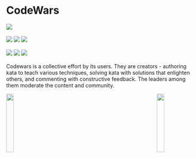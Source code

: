 # CodeWars
![](https://www.codewars.com/users/danielex1999/badges/large)<br><br>
<img src="https://img.shields.io/badge/Language-Java-blue.svg">
<img src="https://img.shields.io/badge/Solved Problems-233-brightgreen.svg">
<img src="https://img.shields.io/github/last-commit/danielex1999/CodeWars?color=red"><br><br>
<img src="https://img.shields.io/badge/8 kyu-183-lightgrey">
<img src="https://img.shields.io/badge/7%20kyu-34-orange">
<img src="https://img.shields.io/badge/6%20kyu-7-yellow"><br><br>
Codewars is a collective effort by its users. They are creators - authoring kata to teach various techniques, solving kata with solutions that enlighten others, and commenting with constructive feedback. The leaders among them moderate the content and community. 

<img align='left' src='https://www.ffbegif.com/Rain%20&%20Fina%20(NV)/100032707%20Win%20Before.gif' width='20%'>  
<img align='right' src='https://www.ffbegif.com/Dark%20Fina%20&%20Sol%20(NV)/100033007%20Win.gif' width='20%'>  









